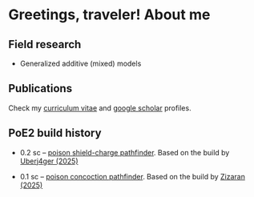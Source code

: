 # Greetings, traveler! About me

## Field research

- Generalized additive (mixed) models

## Publications

Check my [curriculum vitae](http://lattes.cnpq.br/9017498164523856) and [google scholar](https://scholar.google.com.br/citations?hl=en&user=PCG_qHIAAAAJ) profiles.

## PoE2 build history

- 0.2 sc – [poison shield-charge pathfinder](https://poe2.ninja/profile/character/1qojaloxh2ac1/danvah-5208/danvah). Based on the build by [Uberj4ger (2025)](https://www.reddit.com/r/PathOfExile2/comments/1k87f8r/poe2_020_poison_shield_charge_pathfinder_t4_xesht)

- 0.1 sc – [poison concoction pathfinder](https://poe2.ninja/profile/character/6v39ktkyuzti/danvah-5208/danvs). Based on the build by [Zizaran (2025)](https://www.youtube.com/watch?v=yDfLEkb3EHI&t=1s)
